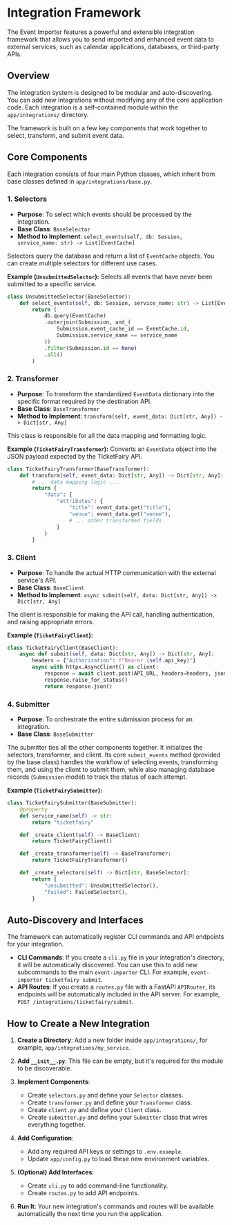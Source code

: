 # Integration Framework

The Event Importer features a powerful and extensible integration framework that allows you to send imported and enhanced event data to external services, such as calendar applications, databases, or third-party APIs.

## Overview

The integration system is designed to be modular and auto-discovering. You can add new integrations without modifying any of the core application code. Each integration is a self-contained module within the `app/integrations/` directory.

The framework is built on a few key components that work together to select, transform, and submit event data.

## Core Components

Each integration consists of four main Python classes, which inherit from base classes defined in `app/integrations/base.py`.

### 1. Selectors

- **Purpose**: To select which events should be processed by the integration.
- **Base Class**: `BaseSelector`
- **Method to Implement**: `select_events(self, db: Session, service_name: str) -> List[EventCache]`

Selectors query the database and return a list of `EventCache` objects. You can create multiple selectors for different use cases.

**Example (`UnsubmittedSelector`):**
Selects all events that have never been submitted to a specific service.

```python
class UnsubmittedSelector(BaseSelector):
    def select_events(self, db: Session, service_name: str) -> List[EventCache]:
        return (
            db.query(EventCache)
            .outerjoin(Submission, and_(
                Submission.event_cache_id == EventCache.id,
                Submission.service_name == service_name
            ))
            .filter(Submission.id == None)
            .all()
        )
```

### 2. Transformer

- **Purpose**: To transform the standardized `EventData` dictionary into the specific format required by the destination API.
- **Base Class**: `BaseTransformer`
- **Method to Implement**: `transform(self, event_data: Dict[str, Any]) -> Dict[str, Any]`

This class is responsible for all the data mapping and formatting logic.

**Example (`TicketFairyTransformer`):**
Converts an `EventData` object into the JSON payload expected by the TicketFairy API.

```python
class TicketFairyTransformer(BaseTransformer):
    def transform(self, event_data: Dict[str, Any]) -> Dict[str, Any]:
        # ... data mapping logic ...
        return {
            "data": {
                "attributes": {
                    "title": event_data.get("title"),
                    "venue": event_data.get("venue"),
                    # ... other transformed fields
                }
            }
        }
```

### 3. Client

- **Purpose**: To handle the actual HTTP communication with the external service's API.
- **Base Class**: `BaseClient`
- **Method to Implement**: `async submit(self, data: Dict[str, Any]) -> Dict[str, Any]`

The client is responsible for making the API call, handling authentication, and raising appropriate errors.

**Example (`TicketFairyClient`):**

```python
class TicketFairyClient(BaseClient):
    async def submit(self, data: Dict[str, Any]) -> Dict[str, Any]:
        headers = {"Authorization": f"Bearer {self.api_key}"}
        async with httpx.AsyncClient() as client:
            response = await client.post(API_URL, headers=headers, json=data)
            response.raise_for_status()
            return response.json()
```

### 4. Submitter

- **Purpose**: To orchestrate the entire submission process for an integration.
- **Base Class**: `BaseSubmitter`

The submitter ties all the other components together. It initializes the selectors, transformer, and client. Its core `submit_events` method (provided by the base class) handles the workflow of selecting events, transforming them, and using the client to submit them, while also managing database records (`Submission` model) to track the status of each attempt.

**Example (`TicketFairySubmitter`):**

```python
class TicketFairySubmitter(BaseSubmitter):
    @property
    def service_name(self) -> str:
        return "ticketfairy"

    def _create_client(self) -> BaseClient:
        return TicketFairyClient()

    def _create_transformer(self) -> BaseTransformer:
        return TicketFairyTransformer()

    def _create_selectors(self) -> Dict[str, BaseSelector]:
        return {
            "unsubmitted": UnsubmittedSelector(),
            "failed": FailedSelector(),
        }
```

## Auto-Discovery and Interfaces

The framework can automatically register CLI commands and API endpoints for your integration.

- **CLI Commands**: If you create a `cli.py` file in your integration's directory, it will be automatically discovered. You can use this to add new subcommands to the main `event-importer` CLI. For example, `event-importer ticketfairy submit`.
- **API Routes**: If you create a `routes.py` file with a FastAPI `APIRouter`, its endpoints will be automatically included in the API server. For example, `POST /integrations/ticketfairy/submit`.

## How to Create a New Integration

1. **Create a Directory**: Add a new folder inside `app/integrations/`, for example, `app/integrations/my_service`.

2. **Add `__init__.py`**: This file can be empty, but it's required for the module to be discoverable.

3. **Implement Components**:
    - Create `selectors.py` and define your `Selector` classes.
    - Create `transformer.py` and define your `Transformer` class.
    - Create `client.py` and define your `Client` class.
    - Create `submitter.py` and define your `Submitter` class that wires everything together.

4. **Add Configuration**:
    - Add any required API keys or settings to `.env.example`.
    - Update `app/config.py` to load these new environment variables.

5. **(Optional) Add Interfaces**:
    - Create `cli.py` to add command-line functionality.
    - Create `routes.py` to add API endpoints.

6. **Run It**: Your new integration's commands and routes will be available automatically the next time you run the application.
